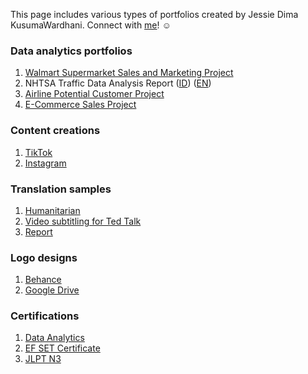 This page includes various types of portfolios created by Jessie Dima KusumaWardhani. Connect with [me](https://www.linkedin.com/in/jessie-kusumawardhani-6810a714b/)! ☺️

### Data analytics portfolios

   1. [Walmart Supermarket Sales and Marketing Project](https://jessie-kusumawardhani.github.io/Walmart-Supermarket-Project/?raw=true)
   2. NHTSA Traffic Data Analysis Report ([ID](https://jessie-kusumawardhani.github.io/NHTSA-project/)) ([EN](https://jessie-kusumawardhani.github.io/NHTSA-project-EN/))
   3. [Airline Potential Customer Project](https://jessie-kusumawardhani.github.io/Airline-Potential-Customer-Project/)
   4. [E-Commerce Sales Project](https://docs.google.com/spreadsheets/d/1t24t3Yzd9uZdfpWvfTtokrVwjf4WRGl-/edit#gid=1807259487)

### Content creations

   1. [TikTok](https://www.tiktok.com/@naooon.id)
   2. [Instagram](https://www.instagram.com/naooon.id/)

### Translation samples
   1. [Humanitarian](https://drive.google.com/file/d/1WVjrwYfRrbWAFqcviUBGCzRNW1QbE5CY/view?usp=sharing)
   2. [Video subtitling for Ted Talk](https://www.youtube.com/watch?v=zpn6MCmoK0g&pp=ygUSYW4gb2RlIHRvIHRlZCB0YWxr)
   3. [Report](https://drive.google.com/file/d/1EjEVOyB1kyZdF_2CFXJwLbiDJu_8RnS5/view?usp=sharing)

### Logo designs
   1. [Behance](https://www.behance.net/gallery/159871485/Moon-Light-tea)
   2. [Google Drive](https://drive.google.com/drive/folders/1CqlUn1FZ3qHbjzxVbYDhsXjWEJtZDcs7?usp=sharing)

### Certifications
   1. [Data Analytics](https://drive.google.com/file/d/1Rqe6hWKBrBtBg8SD1lhPrC6rZj4CEkri/view?usp=sharing)
   2. [EF SET Certificate](https://www.efset.org/cert/nv3PUt)
   3. [JLPT N3](https://drive.google.com/file/d/1wTKwmoRu07Mi-ShIyk518i3hSa7Ug-th/view)
